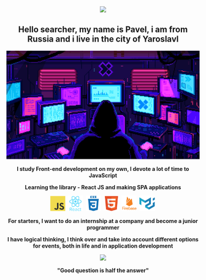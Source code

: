 <div id="header" align="center">
  <!-- <img src="https://media.giphy.com/media/3ornk57KwDXf81rjWM/giphy.gif"/> -->
  <img src="https://i.gifer.com/4rqe.gif"/>
</div>

<h2 align="center">
  Hello searcher, my name is Pavel, i am from Russia and i live in the city of Yaroslavl
</h2>

[![Header](https://github.com/xxittacion/xxittacion/blob/main/assets/Header.gif)](https://github.com/xxittacion)

<p align="center">
  <b>I study Front-end development on my own, I devote a lot of time to JavaScript<b/>
</p>
  
<p align="center">
  <b>Learning the library - React JS and making SPA applications<b/>
</p>

<div align="center">
  <img src="https://github.com/devicons/devicon/blob/master/icons/javascript/javascript-original.svg" title="JavaScript" alt="JavaScript" width="40"      height="40"/>&nbsp;
  <img src="https://github.com/devicons/devicon/blob/master/icons/react/react-original-wordmark.svg" title="React" alt="React" width="40"                height="40"/>&nbsp;
  <img src="https://github.com/devicons/devicon/blob/master/icons/css3/css3-plain-wordmark.svg"  title="CSS3" alt="CSS" width="40" height="40"/>&nbsp;
  <img src="https://github.com/devicons/devicon/blob/master/icons/html5/html5-original.svg" title="HTML5" alt="HTML" width="40" height="40"/>&nbsp;
  <img src="https://github.com/devicons/devicon/blob/master/icons/firebase/firebase-plain-wordmark.svg" title="Firebase" alt="Firebase" width="40"          height="40"/>&nbsp;
  <img src="https://github.com/devicons/devicon/blob/master/icons/materialui/materialui-original.svg" title="Material UI" alt="Material UI" width="40"      height="40"/>&nbsp;
</div>

<p align="center">
  <b>For starters, I want to do an internship at a company and become a junior programmer<b/>
</p>

<!-- [![Main](https://github.com/xxittacion/xxittacion/blob/main/assets/Main.gif)](https://github.com/xxittacion) -->

<p align="center">
  <b>I have logical thinking, I think over and take into account different options for events, both in life and in application development<b/>
</p>

<div id="header" align="center">
  <img src="https://media.giphy.com/media/M9gbBd9nbDrOTu1Mqx/giphy.gif" width="100"/>
</div>

<p align="center">
  <b>"Good question is half the answer"<b/>
</p>

<!-- [![Footer](https://github.com/xxittacion/xxittacion/blob/main/assets/Footer.gif)](https://github.com/xxittacion) -->
